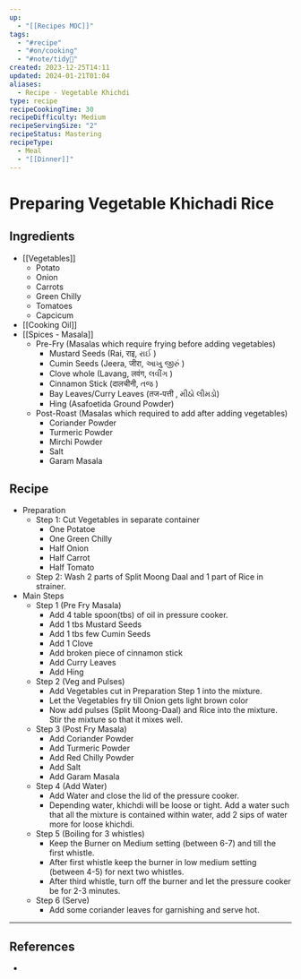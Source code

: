 ```yaml
---
up:
  - "[[Recipes MOC]]"
tags:
  - "#recipe"
  - "#on/cooking"
  - "#note/tidy🧹"
created: 2023-12-25T14:11
updated: 2024-01-21T01:04
aliases:
  - Recipe - Vegetable Khichdi
type: recipe
recipeCookingTime: 30
recipeDifficulty: Medium
recipeServingSize: "2"
recipeStatus: Mastering
recipeType:
  - Meal
  - "[[Dinner]]"
---
```


# Preparing Vegetable Khichadi Rice

## Ingredients
- [[Vegetables]]
	- Potato
	- Onion
	- Carrots
	- Green Chilly
	- Tomatoes
	- Capcicum
- [[Cooking Oil]]
- [[Spices - Masala]]
	- Pre-Fry (Masalas which require frying before adding vegetables)
		- Mustard Seeds (Rai, राइ, રાઈ )
		- Cumin Seeds (Jeera, जीरा, આખુ જીરું )
		- Clove whole (Lavang, लवंग, લવીંગ )
		- Cinnamon Stick (दालचीनी, તજ )
		- Bay Leaves/Curry Leaves (तज-पत्ती , મીઠો લીમડો)
		- Hing (Asafoetida Ground Powder)
	- Post-Roast (Masalas which required to add after adding vegetables)
		- Coriander Powder
		- Turmeric Powder
		- Mirchi Powder
		- Salt
		- Garam Masala

## Recipe
- Preparation
	- Step 1: Cut Vegetables in separate container
		- One Potatoe
		- One Green Chilly
		- Half Onion
		- Half Carrot
		- Half Tomato
	- Step 2: Wash 2 parts of Split Moong Daal and 1 part of Rice in strainer.
- Main Steps 
	- Step 1 (Pre Fry Masala)
		- Add 4 table spoon(tbs) of oil in pressure cooker.
		- Add 1 tbs Mustard Seeds
		- Add 1 tbs few Cumin Seeds
		- Add 1 Clove 
		- Add broken piece of cinnamon stick
		- Add Curry Leaves
		- Add Hing
	- Step 2 (Veg and Pulses)
		- Add Vegetables cut in Preparation Step 1 into the mixture.
		- Let the Vegetables fry till Onion gets light brown color
		- Now add pulses (Split Moong-Daal) and Rice into the mixture. Stir the mixture so that it mixes well.
	- Step 3 (Post Fry Masala)
		- Add Coriander Powder
		- Add Turmeric Powder
		- Add Red Chilly Powder
		- Add Salt
		- Add Garam Masala
	- Step 4 (Add Water)
		- Add Water and close the lid of the pressure cooker.
		- Depending water, khichdi will be loose or tight. Add a water such that all the mixture is contained within water, add 2 sips of water more for loose khichdi.
	- Step 5 (Boiling for 3 whistles)
		- Keep the Burner on Medium setting (between 6-7) and till the first whistle.
		- After first whistle keep the burner in low medium setting (between 4-5) for next two whistles. 
		- After third whistle, turn off the burner and let the pressure cooker be for 2-3 minutes.
	- Step 6 (Serve)
		- Add some coriander leaves for garnishing and serve hot.


---
## References
- 